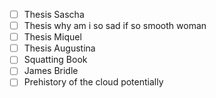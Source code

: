 - [ ] Thesis Sascha
- [ ] Thesis why am i so sad if so smooth woman
- [ ] Thesis Miquel
- [ ] Thesis Augustina
- [ ] Squatting Book
- [ ] James Bridle
- [ ] Prehistory of the cloud potentially